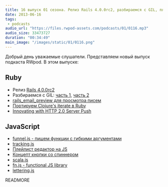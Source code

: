 ```yaml
---
title: 16 выпуск 01 сезона. Релиз Rails 4.0.0rc2, разбираемся с GIL, плейлист редактор на JS, scala.js и прочее
date: 2013-06-16
tags:
 - podcasts
audio_url: "https://files.rwpod-assets.com/podcasts/01/0116.mp3"
audio_size: 33473727
duration: "00:34:49"
main_image: "/images/static/01/0116.png"
---
```


Добрый день уважаемые слушатели. Представляем новый выпуск подкаста RWpod. В этом выпуске:

## Ruby

 - Релиз [Rails 4.0.0rc2](http://weblog.rubyonrails.org/2013/6/11/Rails-4-0-release-candidate-2/)
 - Разбираемся с GIL: [часть 1](http://www.jstorimer.com/blogs/workingwithcode/8085491-nobody-understands-the-gil), [часть 2](http://www.jstorimer.com/blogs/workingwithcode/8100871-nobody-understands-the-gil-part-2-implementation)
 - [rails\_email\_preview для просмотра писем](https://github.com/glebm/rails_email_preview)
 - [Портируем Clojure's iterate в Ruby](http://alindeman.github.io/2013/06/10/porting-iterate-to-ruby.html)
 - [Innovating with HTTP 2.0 Server Push](http://www.igvita.com/2013/06/12/innovating-with-http-2.0-server-push/)

## JavaScript

 - [funnel.js - пишем функции с гибкими аргументами](https://github.com/cykelero/funnel.js)
 - [tracking.js](http://www.trackingjs.com/)
 - [Плейлист редактор на JS](https://github.com/naomiaro/waveform-playlist)
 - [Концепт кнопки со спиннером](http://lab.hakim.se/ladda/)
 - [scala.js](http://lampwww.epfl.ch/~doeraene/presentations/scala-js-scaladays2013)
 - [fn.js - functional JS library](https://bitbucket.org/ktg/fn)
 - [lettering.js](http://letteringjs.com/)


READMORE

